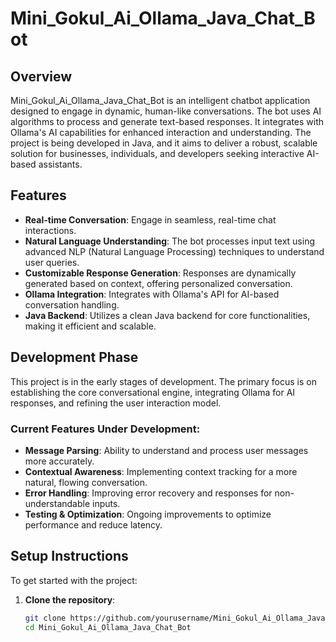 # Mini_Gokul_Ai_Ollama_Java_Chat_Bot

## Overview
Mini_Gokul_Ai_Ollama_Java_Chat_Bot is an intelligent chatbot application designed to engage in dynamic, human-like conversations. The bot uses AI algorithms to process and generate text-based responses. It integrates with Ollama's AI capabilities for enhanced interaction and understanding. The project is being developed in Java, and it aims to deliver a robust, scalable solution for businesses, individuals, and developers seeking interactive AI-based assistants.

## Features

- **Real-time Conversation**: Engage in seamless, real-time chat interactions.
- **Natural Language Understanding**: The bot processes input text using advanced NLP (Natural Language Processing) techniques to understand user queries.
- **Customizable Response Generation**: Responses are dynamically generated based on context, offering personalized conversation.
- **Ollama Integration**: Integrates with Ollama's API for AI-based conversation handling.
- **Java Backend**: Utilizes a clean Java backend for core functionalities, making it efficient and scalable.

## Development Phase
This project is in the early stages of development. The primary focus is on establishing the core conversational engine, integrating Ollama for AI responses, and refining the user interaction model.

### Current Features Under Development:
- **Message Parsing**: Ability to understand and process user messages more accurately.
- **Contextual Awareness**: Implementing context tracking for a more natural, flowing conversation.
- **Error Handling**: Improving error recovery and responses for non-understandable inputs.
- **Testing & Optimization**: Ongoing improvements to optimize performance and reduce latency.

## Setup Instructions

To get started with the project:

1. **Clone the repository**:

   ```bash
   git clone https://github.com/yourusername/Mini_Gokul_Ai_Ollama_Java_Chat_Bot.git
   cd Mini_Gokul_Ai_Ollama_Java_Chat_Bot
